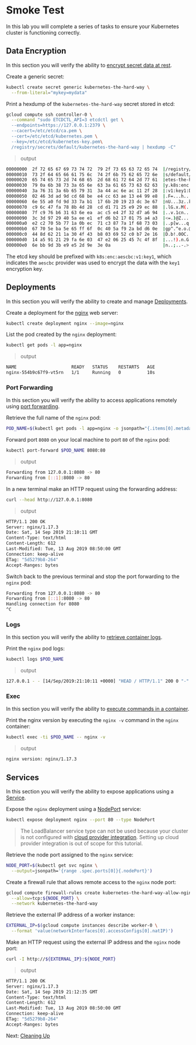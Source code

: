 # Smoke Test

In this lab you will complete a series of tasks to ensure your Kubernetes cluster is functioning correctly.

## Data Encryption

In this section you will verify the ability to [encrypt secret data at rest](https://kubernetes.io/docs/tasks/administer-cluster/encrypt-data/#verifying-that-data-is-encrypted).

Create a generic secret:

```bash
kubectl create secret generic kubernetes-the-hard-way \
  --from-literal="mykey=mydata"
```

Print a hexdump of the `kubernetes-the-hard-way` secret stored in etcd:

```bash
gcloud compute ssh controller-0 \
  --command "sudo ETCDCTL_API=3 etcdctl get \
  --endpoints=https://127.0.0.1:2379 \
  --cacert=/etc/etcd/ca.pem \
  --cert=/etc/etcd/kubernetes.pem \
  --key=/etc/etcd/kubernetes-key.pem\
  /registry/secrets/default/kubernetes-the-hard-way | hexdump -C"
```

> output

```bash
00000000  2f 72 65 67 69 73 74 72  79 2f 73 65 63 72 65 74  |/registry/secret|
00000010  73 2f 64 65 66 61 75 6c  74 2f 6b 75 62 65 72 6e  |s/default/kubern|
00000020  65 74 65 73 2d 74 68 65  2d 68 61 72 64 2d 77 61  |etes-the-hard-wa|
00000030  79 0a 6b 38 73 3a 65 6e  63 3a 61 65 73 63 62 63  |y.k8s:enc:aescbc|
00000040  3a 76 31 3a 6b 65 79 31  3a 44 ac 6e ac 11 2f 28  |:v1:key1:D.n../(|
00000050  02 46 3d ad 9d cd 68 be  e4 cc 63 ae 13 e4 99 e8  |.F=...h...c.....|
00000060  6e 55 a0 fd 9d 33 7a b1  17 6b 20 19 23 dc 3e 67  |nU...3z..k .#.>g|
00000070  c9 6c 47 fa 78 8b 4d 28  cd d1 71 25 e9 29 ec 88  |.lG.x.M(..q%.)..|
00000080  7f c9 76 b6 31 63 6e ea  ac c5 e4 2f 32 d7 a6 94  |..v.1cn..../2...|
00000090  3c 3d 97 29 40 5a ee e1  ef d6 b2 17 01 75 a4 a3  |<=.)@Z.......u..|
000000a0  e2 c2 70 5b 77 1a 0b ec  71 c3 87 7a 1f 68 73 03  |..p[w...q..z.hs.|
000000b0  67 70 5e ba 5e 65 ff 6f  0c 40 5a f9 2a bd d6 0e  |gp^.^e.o.@Z.*...|
000000c0  44 8d 62 21 1a 30 4f 43  b8 03 69 52 c0 b7 2e 16  |D.b!.0OC..iR....|
000000d0  14 a5 91 21 29 fa 6e 03  47 e2 06 25 45 7c 4f 8f  |...!).n.G..%E|O.|
000000e0  6e bb 9d 3b e9 e5 2d 9e  3e 0a                    |n..;..-.>.|
```

The etcd key should be prefixed with `k8s:enc:aescbc:v1:key1`, which indicates the `aescbc` provider was used to encrypt the data with the `key1` encryption key.

## Deployments

In this section you will verify the ability to create and manage [Deployments](https://kubernetes.io/docs/concepts/workloads/controllers/deployment/).

Create a deployment for the [nginx](https://nginx.org/en/) web server:

```bash
kubectl create deployment nginx --image=nginx
```

List the pod created by the `nginx` deployment:

```bash
kubectl get pods -l app=nginx
```

> output

```bash
NAME                     READY   STATUS    RESTARTS   AGE
nginx-554b9c67f9-vt5rn   1/1     Running   0          10s
```

### Port Forwarding

In this section you will verify the ability to access applications remotely using [port forwarding](https://kubernetes.io/docs/tasks/access-application-cluster/port-forward-access-application-cluster/).

Retrieve the full name of the `nginx` pod:

```bash
POD_NAME=$(kubectl get pods -l app=nginx -o jsonpath="{.items[0].metadata.name}")
```

Forward port `8080` on your local machine to port `80` of the `nginx` pod:

```bash
kubectl port-forward $POD_NAME 8080:80
```

> output

```bash
Forwarding from 127.0.0.1:8080 -> 80
Forwarding from [::1]:8080 -> 80
```

In a new terminal make an HTTP request using the forwarding address:

```bash
curl --head http://127.0.0.1:8080
```

> output

```bash
HTTP/1.1 200 OK
Server: nginx/1.17.3
Date: Sat, 14 Sep 2019 21:10:11 GMT
Content-Type: text/html
Content-Length: 612
Last-Modified: Tue, 13 Aug 2019 08:50:00 GMT
Connection: keep-alive
ETag: "5d5279b8-264"
Accept-Ranges: bytes
```

Switch back to the previous terminal and stop the port forwarding to the `nginx` pod:

```bash
Forwarding from 127.0.0.1:8080 -> 80
Forwarding from [::1]:8080 -> 80
Handling connection for 8080
^C
```

### Logs

In this section you will verify the ability to [retrieve container logs](https://kubernetes.io/docs/concepts/cluster-administration/logging/).

Print the `nginx` pod logs:

```bash
kubectl logs $POD_NAME
```

> output

```bash
127.0.0.1 - - [14/Sep/2019:21:10:11 +0000] "HEAD / HTTP/1.1" 200 0 "-" "curl/7.52.1" "-"
```

### Exec

In this section you will verify the ability to [execute commands in a container](https://kubernetes.io/docs/tasks/debug-application-cluster/get-shell-running-container/#running-individual-commands-in-a-container).

Print the nginx version by executing the `nginx -v` command in the `nginx` container:

```bash
kubectl exec -ti $POD_NAME -- nginx -v
```

> output

```bash
nginx version: nginx/1.17.3
```

## Services

In this section you will verify the ability to expose applications using a [Service](https://kubernetes.io/docs/concepts/services-networking/service/).

Expose the `nginx` deployment using a [NodePort](https://kubernetes.io/docs/concepts/services-networking/service/#type-nodeport) service:

```bash
kubectl expose deployment nginx --port 80 --type NodePort
```

> The LoadBalancer service type can not be used because your cluster is not configured with [cloud provider integration](https://kubernetes.io/docs/getting-started-guides/scratch/#cloud-provider). Setting up cloud provider integration is out of scope for this tutorial.

Retrieve the node port assigned to the `nginx` service:

```bash
NODE_PORT=$(kubectl get svc nginx \
  --output=jsonpath='{range .spec.ports[0]}{.nodePort}')
```

Create a firewall rule that allows remote access to the `nginx` node port:

```bash
gcloud compute firewall-rules create kubernetes-the-hard-way-allow-nginx-service \
  --allow=tcp:${NODE_PORT} \
  --network kubernetes-the-hard-way
```

Retrieve the external IP address of a worker instance:

```bash
EXTERNAL_IP=$(gcloud compute instances describe worker-0 \
  --format 'value(networkInterfaces[0].accessConfigs[0].natIP)')
```

Make an HTTP request using the external IP address and the `nginx` node port:

```bash
curl -I http://${EXTERNAL_IP}:${NODE_PORT}
```

> output

```bash
HTTP/1.1 200 OK
Server: nginx/1.17.3
Date: Sat, 14 Sep 2019 21:12:35 GMT
Content-Type: text/html
Content-Length: 612
Last-Modified: Tue, 13 Aug 2019 08:50:00 GMT
Connection: keep-alive
ETag: "5d5279b8-264"
Accept-Ranges: bytes
```

Next: [Cleaning Up](14-cleanup.md)
